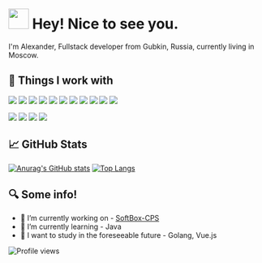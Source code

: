# <img src="https://camo.githubusercontent.com/d3359cb00ab0b5ed8f2e1fe3fceb4fbaf3b614340f8c0db99c17b9f50b351770/68747470733a2f2f656d6f6a69732e736c61636b6d6f6a69732e636f6d2f656d6f6a69732f696d616765732f313533313834393433302f343234362f626c6f622d73756e676c61737365732e6769663f31353331383439343330" width="40"> Hey! Nice to see you.

I'm Alexander, Fullstack developer from Gubkin, Russia, currently living in Moscow.

## :hammer: Things I work with

![](https://img.shields.io/badge/JavaScript-F7DF1E?style=flat-square&logo=JavaScript&logoColor=000000)
![](https://img.shields.io/badge/TypeScript-3178C6?style=flat-square&logo=TypeScript&logoColor=FFFFFF)
![](https://img.shields.io/badge/React.js-61DAFB?style=flat-square&logo=React&logoColor=000000)
![](https://img.shields.io/badge/HTML-E34F26?style=flat-square&logo=HTML5&logoColor=FFFFFF)
![](https://img.shields.io/badge/CSS-1572B6?style=flat-square&logo=CSS3&logoColor=FFFFFF)
![](https://img.shields.io/badge/Sass-CC6699?style=flat-square&logo=Sass&logoColor=FFFFFF)
![](https://img.shields.io/badge/C/C++-00599C?style=flat-square&logo=cplusplus&logoColor=FFFFFF)
![](https://img.shields.io/badge/Python-3776AB?style=flat-square&logo=python&logoColor=FFFFFF)
![](https://img.shields.io/badge/Csharp-239120?style=flat-square&logo=csharp&logoColor=FFFFFF)
![](https://img.shields.io/badge/PostgreSQL-4169E1?style=flat-square&logo=postgresql&logoColor=FFFFFF)
![](https://img.shields.io/badge/Node.js-339933?style=flat-square&logo=nodedotjs&logoColor=FFFFFF)

![](https://img.shields.io/badge/Git-F05032?style=flat-square&logo=git&logoColor=FFFFFF)
![](https://img.shields.io/badge/Npm-CB3837?style=flat-square&logo=npm&logoColor=FFFFFF)
![](https://img.shields.io/badge/Figma-F24E1E?style=flat-square&logo=figma&logoColor=FFFFFF)
![](https://img.shields.io/badge/PhotoShop-31A8FF?style=flat-square&logo=adobephotoshop&logoColor=FFFFFF)

## :chart_with_upwards_trend: GitHub Stats

[![Anurag's GitHub stats](https://github-readme-stats.vercel.app/api?username=shlyapos&show_icons=true&theme=github_dark&hide_border=true)](https://github.com/anuraghazra/github-readme-stats)
[![Top Langs](https://github-readme-stats.vercel.app/api/top-langs/?username=shlyapos&layout=compact&theme=github_dark&hide_border=true)](https://github.com/anuraghazra/github-readme-stats)

## :mag: Some info!

- 🔭 I’m currently working on - [SoftBox-CPS](https://github.com/SoftBox-CPS/frontend) 
- 🌱 I’m currently learning - Java
- 🤔 I want to study in the foreseeable future - Golang, Vue.js

<!--[![Spotify](https://spotify-github-readme.vercel.app/api/spotify)](https://open.spotify.com/collection/tracks)-->

![Profile views](https://gpvc.arturio.dev/shlyapos) 

<!--
**shlyapos/shlyapos** is a ✨ _special_ ✨ repository because its `README.md` (this file) appears on your GitHub profile.

Here are some ideas to get you started:

- 🔭 I’m currently working on ...
- 🌱 I’m currently learning ...
- 👯 I’m looking to collaborate on ...
- 🤔 I’m looking for help with ...
- 💬 Ask me about ...
- 📫 How to reach me: ...
- 😄 Pronouns: ...
- ⚡ Fun fact: ...
-->
